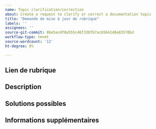 ```yaml
---
name: Topic clarification/correction
about: Create a request to clarify or correct a documentation topic
title: "Demande de mise à jour de rubrique"
labels: ''
assignees: ''
source-git-commit: 8be5acdf0e555c46f3307b7acb564148a83570bd
workflow-type: tm+mt
source-wordcount: '12'
ht-degree: 8%

---
```



## Lien de rubrique

<!-- (REQUIRED) A link to the topic that needs clarification or correction -->

## Description

<!-- (REQUIRED) What needs clarification or correction in this topic? -->

## Solutions possibles

<!-- (OPTIONAL) What would a solution for this issue look like? -->

## Informations supplémentaires

<!-- (OPTIONAL) What other information can you provide about this issue? -->

<!--
Thank you for taking the time to report this issue!
GitHub Issues in this repo should relate to the applicable codebase.

Before submitting this issue, make sure you are complying with our Code of Conduct:
https://github.com/AdobeDocs/commerce-operations.en/blob/main/code-of-conduct.md

Issues that do not comply with our Code of Conduct or do not contain enough information may be closed at the maintainers' discretion.

Feel free to remove this section before creating this issue.
-->
